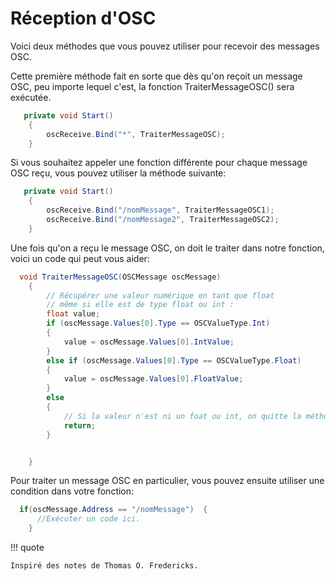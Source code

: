 # Réception d'OSC

Voici deux méthodes que vous pouvez utiliser pour recevoir des messages OSC. 

Cette première méthode fait en sorte que dès qu'on reçoit un message OSC, peu importe lequel c'est, la fonction TraiterMessageOSC() sera exécutée. 

``` csharp
   private void Start()
    {
        oscReceive.Bind("*", TraiterMessageOSC);
    }
```

Si vous souhaitez appeler une fonction différente pour chaque message OSC reçu, vous pouvez utiliser la méthode suivante: 

``` csharp
   private void Start()
    {
        oscReceive.Bind("/nomMessage", TraiterMessageOSC1);
        oscReceive.Bind("/nomMessage2", TraiterMessageOSC2);
    }
```


Une fois qu'on a reçu le message OSC, on doit le traiter dans notre fonction, voici un code qui peut vous aider:     

``` csharp
  void TraiterMessageOSC(OSCMessage oscMessage)
    {
        // Récupérer une valeur numérique en tant que float
        // même si elle est de type float ou int :
        float value;
        if (oscMessage.Values[0].Type == OSCValueType.Int)
        {
            value = oscMessage.Values[0].IntValue;
        }
        else if (oscMessage.Values[0].Type == OSCValueType.Float)
        {
            value = oscMessage.Values[0].FloatValue;
        }
        else
        {
            // Si la valeur n'est ni un foat ou int, on quitte la méthode :
            return;
        }


    }
```

Pour traiter un message OSC en particulier, vous pouvez ensuite utiliser une condition dans votre fonction:     
``` csharp
  if(oscMessage.Address == "/nomMessage")  {
      //Exécuter un code ici.
    }
```



!!! quote

    Inspiré des notes de Thomas O. Fredericks. 
